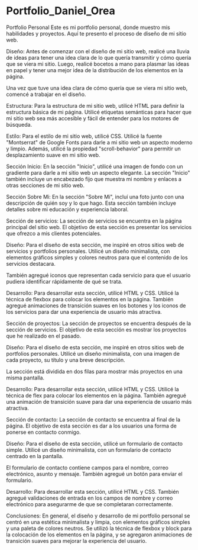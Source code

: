 # Portfolio_Daniel_Orea
Portfolio Personal
Este es mi portfolio personal, donde muestro mis habilidades y proyectos. Aquí te presento el proceso de diseño de mi sitio web.

Diseño:
Antes de comenzar con el diseño de mi sitio web, realicé una lluvia de ideas para tener una idea clara de lo que quería transmitir y cómo quería que se viera mi sitio. Luego, realicé bocetos a mano para plasmar las ideas en papel y tener una mejor idea de la distribución de los elementos en la página.

Una vez que tuve una idea clara de cómo quería que se viera mi sitio web, comencé a trabajar en el diseño.

Estructura:
Para la estructura de mi sitio web, utilicé HTML para definir la estructura básica de mi página. Utilicé etiquetas semánticas para hacer que mi sitio web sea más accesible y fácil de entender para los motores de búsqueda.

Estilo:
Para el estilo de mi sitio web, utilicé CSS. Utilicé la fuente "Montserrat" de Google Fonts para darle a mi sitio web un aspecto moderno y limpio. Además, utilicé la propiedad "scroll-behavior" para permitir un desplazamiento suave en mi sitio web.



Sección Inicio:
En la sección "Inicio", utilicé una imagen de fondo con un gradiente para darle a mi sitio web un aspecto elegante. La sección "Inicio" también incluye un encabezado fijo que muestra mi nombre y enlaces a otras secciones de mi sitio web.



Sección Sobre Mi:
En la sección "Sobre Mi", incluí una foto junto con una descripción de quién soy y lo que hago. Esta sección también incluye detalles sobre mi educación y experiencia laboral.



Sección de servicios:
La sección de servicios se encuentra en la página principal del sitio web. El objetivo de esta sección es presentar los servicios que ofrezco a mis clientes potenciales.

Diseño:
Para el diseño de esta sección, me inspiré en otros sitios web de servicios y portfolios personales. Utilicé un diseño minimalista, con elementos gráficos simples y colores neutros para que el contenido de los servicios destacara.

También agregué iconos que representan cada servicio para que el usuario pudiera identificar rápidamente de qué se trata.

Desarrollo:
Para desarrollar esta sección, utilicé HTML y CSS. Utilicé la técnica de flexbox para colocar los elementos en la página. También agregué animaciones de transición suaves en los botones y los iconos de los servicios para dar una experiencia de usuario más atractiva.



Sección de proyectos:
La sección de proyectos se encuentra después de la sección de servicios. El objetivo de esta sección es mostrar los proyectos que he realizado en el pasado.

Diseño:
Para el diseño de esta sección, me inspiré en otros sitios web de portfolios personales. Utilicé un diseño minimalista, con una imagen de cada proyecto, su título y una breve descripción.

La sección está dividida en dos filas para mostrar más proyectos en una misma pantalla.

Desarrollo:
Para desarrollar esta sección, utilicé HTML y CSS. Utilicé la técnica de flex para colocar los elementos en la página. También agregué una animación de transición suave para dar una experiencia de usuario más atractiva.



Sección de contacto:
La sección de contacto se encuentra al final de la página. El objetivo de esta sección es dar a los usuarios una forma de ponerse en contacto conmigo.

Diseño:
Para el diseño de esta sección, utilicé un formulario de contacto simple. Utilicé un diseño minimalista, con un formulario de contacto centrado en la pantalla.

El formulario de contacto contiene campos para el nombre, correo electrónico, asunto y mensaje. También agregué un botón para enviar el formulario.

Desarrollo:
Para desarrollar esta sección, utilicé HTML y CSS. También agregué validaciones de entrada en los campos de nombre y correo electrónico para asegurarme de que se completaran correctamente.



Conclusiones:
En general, el diseño y desarrollo de mi portfolio personal se centró en una estética minimalista y limpia, con elementos gráficos simples y una paleta de colores neutros. Se utilizó la técnica de flexbox y block para la colocación de los elementos en la página, y se agregaron animaciones de transición suaves para mejorar la experiencia del usuario.